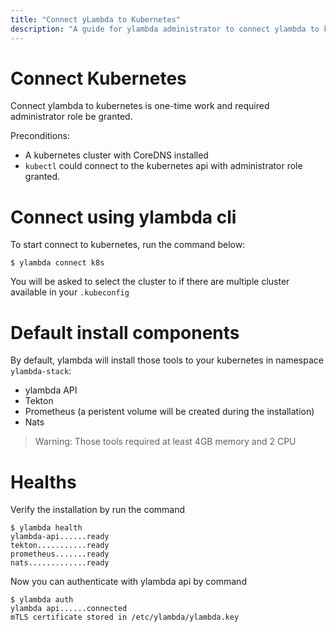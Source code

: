 ```yaml
---
title: "Connect yLambda to Kubernetes"
description: "A guide for ylambda administrator to connect ylambda to kubernetes kubernetes and ready for development team to deploy applications"
---
```


# Connect Kubernetes

Connect ylambda to kubernetes is one-time work and required administrator role be granted.  

Preconditions:  
* A kubernetes cluster with CoreDNS installed
* `kubectl` could connect to the kubernetes api with administrator role granted.

# Connect using ylambda cli

To start connect to kubernetes, run the command below:
```
$ ylambda connect k8s
```
You will be asked to select the cluster to if there are multiple cluster available in your `.kubeconfig`

# Default install components
By default, ylambda will install those tools to your kubernetes in namespace `ylambda-stack`:

* ylambda API
* Tekton
* Prometheus (a peristent volume will be created during the installation)
* Nats

> Warning: Those tools required at least 4GB memory and 2 CPU

# Healths
Verify the installation by run the command

```
$ ylambda health
ylambda-api......ready
tekton...........ready
prometheus.......ready
nats.............ready  

```
Now you can authenticate with ylambda api by command  

```
$ ylambda auth
ylambda api......connected
mTLS certificate stored in /etc/ylambda/ylambda.key
```








